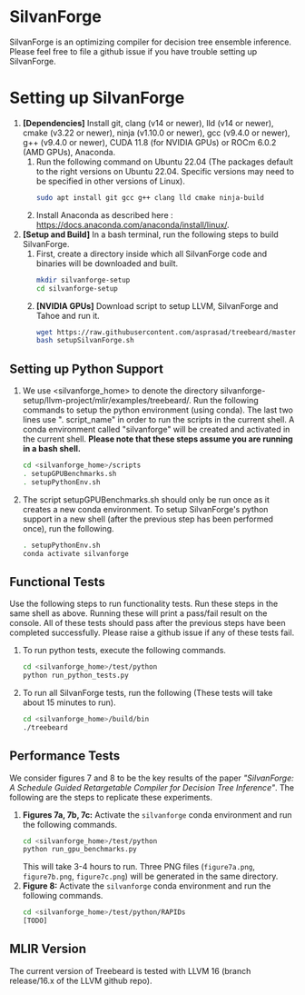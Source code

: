 # SilvanForge 
SilvanForge is an optimizing compiler for decision tree ensemble inference. Please feel free to file a github issue if you have trouble setting up SilvanForge.

# Setting up SilvanForge
1. **[Dependencies]** Install git, clang (v14 or newer), lld (v14 or newer), cmake (v3.22 or newer), ninja (v1.10.0 or newer), gcc (v9.4.0 or newer), g++ (v9.4.0 or newer), CUDA 11.8 (for NVIDIA GPUs) or ROCm 6.0.2 (AMD GPUs), Anaconda.
    1. Run the following command on Ubuntu 22.04 (The packages default to the right versions on Ubuntu 22.04. Specific versions may need to be specified in other versions of Linux).
        ```bash
        sudo apt install git gcc g++ clang lld cmake ninja-build
        ```
    2. Install Anaconda as described here : https://docs.anaconda.com/anaconda/install/linux/.
2. **[Setup and Build]** In a bash terminal, run the following steps to build SilvanForge.
    1. First, create a directory inside which all SilvanForge code and binaries will be downloaded and built.
        ```bash
        mkdir silvanforge-setup
        cd silvanforge-setup
        ```
    2. **[NVIDIA GPUs]** Download script to setup LLVM, SilvanForge and Tahoe and run it.
        ```bash
        wget https://raw.githubusercontent.com/asprasad/treebeard/master/scripts/setupSilvanForge.sh
        bash setupSilvanForge.sh
        ```
## Setting up Python Support
1. We use <silvanforge_home> to denote the directory silvanforge-setup/llvm-project/mlir/examples/treebeard/. Run the following commands to setup the python environment (using conda). The last two lines use ". script_name" in order to run the scripts in the current shell. A conda environment called "silvanforge" will be created and activated in the current shell. **Please note that these steps assume you are running in a bash shell.**
    ```bash
    cd <silvanforge_home>/scripts
    . setupGPUBenchmarks.sh
    . setupPythonEnv.sh
    ```
2.  The script setupGPUBenchmarks.sh should only be run once as it creates a new conda environment.
To setup SilvanForge's python support in a new shell (after the previous step has been performed once), run the following.
    ```bash
    . setupPythonEnv.sh
    conda activate silvanforge
    ```
## Functional Tests
Use the following steps to run functionality tests. Run these steps in the same shell as above. Running these will print a pass/fail result on the console. All of these tests should pass after the previous steps have been completed successfully. Please raise a github issue if any of these tests fail.
1. To run python tests, execute the following commands.
    ```bash
    cd <silvanforge_home>/test/python
    python run_python_tests.py
    ```
2. To run all SilvanForge tests, run the following (These tests will take about 15 minutes to run).
    ```bash
    cd <silvanforge_home>/build/bin
    ./treebeard
    ```

## Performance Tests
We consider figures 7 and 8 to be the key results of the paper _"SilvanForge: A Schedule Guided Retargetable Compiler for Decision Tree Inference"_. The following are the steps to replicate these experiments. 
1. **Figures 7a, 7b, 7c:** Activate the ```silvanforge``` conda environment and run the following commands.
    ```bash
    cd <silvanforge_home>/test/python
    python run_gpu_benchmarks.py
    ```
    This will take 3-4 hours to run. Three PNG files (```figure7a.png```, ```figure7b.png```, ```figure7c.png```) will be generated in the same directory.
2. **Figure 8:** Activate the ```silvanforge``` conda environment and run the following commands.
    ```bash
    cd <silvanforge_home>/test/python/RAPIDs
    [TODO]
    ```
## MLIR Version
The current version of Treebeard is tested with LLVM 16 (branch release/16.x of the LLVM github repo).

